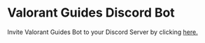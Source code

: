 # Valorant Guides Discord Bot 

Invite Valorant Guides Bot to your Discord Server by clicking [here.](https://discord.com/api/oauth2/authorize?client_id=1008858560941268994&permissions=140660550656&scope=bot%20applications.commands)
